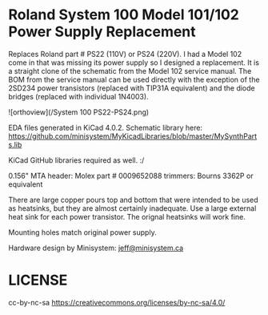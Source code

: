 Roland System 100 Model 101/102 Power Supply Replacement
============

Replaces Roland part # PS22 (110V) or PS24 (220V). I had a Model 102 come in that was missing its power supply so I designed a replacement. It is a straight clone of the schematic from the Model 102 service manual. The BOM from the service manual can be used directly with the exception of the 2SD234 power transistors (replaced with TIP31A equivalent) and the diode bridges (replaced with individual 1N4003). 

![orthoview](/System 100 PS22-PS24.png)

EDA files generated in KiCad 4.0.2. Schematic library here: https://github.com/minisystem/MyKicadLibraries/blob/master/MySynthParts.lib

KiCad GitHub libraries required as well. :/

0.156" MTA header: Molex part # 0009652088
trimmers: Bourns 3362P or equivalent

There are large copper pours top and bottom that were intended to be used as heatsinks, but they are almost certainly inadequate. Use a large external heat sink for each power transistor. The orignal heatsinks will work fine.

Mounting holes match original power supply.

Hardware design by Minisystem: jeff@minisystem.ca 

LICENSE
=======
cc-by-nc-sa
https://creativecommons.org/licenses/by-nc-sa/4.0/

